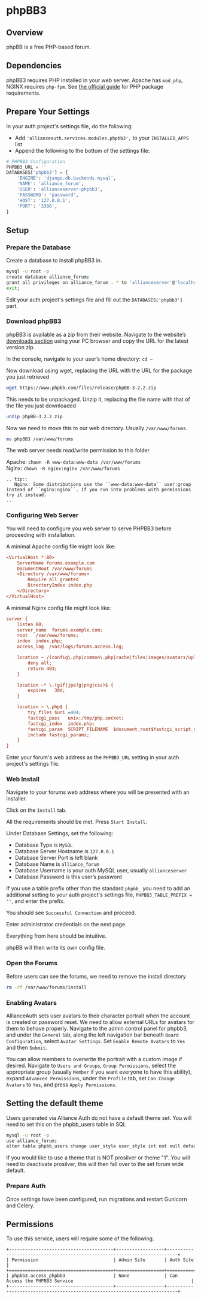 # phpBB3

## Overview

phpBB is a free PHP-based forum.

## Dependencies

phpBB3 requires PHP installed in your web server. Apache has `mod_php`, NGINX requires `php-fpm`. See [the official guide](https://www.phpbb.com/community/docs/INSTALL.html) for PHP package requirements.

## Prepare Your Settings

In your auth project's settings file, do the following:

- Add `'allianceauth.services.modules.phpbb3',` to your `INSTALLED_APPS` list
- Append the following to the bottom of the settings file:

```python
# PHPBB3 Configuration
PHPBB3_URL = ''
DATABASES['phpbb3'] = {
    'ENGINE': 'django.db.backends.mysql',
    'NAME': 'alliance_forum',
    'USER': 'allianceserver-phpbb3',
    'PASSWORD': 'password',
    'HOST': '127.0.0.1',
    'PORT': '3306',
}
```

## Setup

### Prepare the Database

Create a database to install phpBB3 in.

```bash
mysql -u root -p
create database alliance_forum;
grant all privileges on alliance_forum . * to 'allianceserver'@'localhost';
exit;
```

Edit your auth project's settings file and fill out the `DATABASES['phpbb3']` part.

### Download phpBB3

phpBB3 is available as a zip from their website. Navigate to the website’s [downloads section](https://www.phpbb.com/downloads/) using your PC browser and copy the URL for the latest version zip.

In the console, navigate to your user’s home directory: `cd ~`

Now download using wget, replacing the URL with the URL for the package you just retrieved

```bash
wget https://www.phpbb.com/files/release/phpBB-3.2.2.zip
```

This needs to be unpackaged. Unzip it, replacing the file name with that of the file you just downloaded

```bash
unzip phpBB-3.2.2.zip
```

Now we need to move this to our web directory. Usually `/var/www/forums`.

```bash
mv phpBB3 /var/www/forums
```

The web server needs read/write permission to this folder

Apache: `chown -R www-data:www-data /var/www/forums`  
Nginx: `chown -R nginx:nginx /var/www/forums`

```eval_rst
.. tip::
   Nginx: Some distributions use the ``www-data:www-data`` user:group instead of ``nginx:nginx``. If you run into problems with permissions try it instead.
..
```

### Configuring Web Server

You will need to configure you web server to serve PHPBB3 before proceeding with installation.

A minimal Apache config file might look like:

```ini
<VirtualHost *:80>
    ServerName forums.example.com
    DocumentRoot /var/www/forums
    <Directory /var/www/forums>
        Require all granted
        DirectoryIndex index.php
    </Directory>
</VirtualHost>
```

A minimal Nginx config file might look like:

```ini
server {
    listen 80;
    server_name  forums.example.com;
    root   /var/www/forums;
    index  index.php;
    access_log  /var/logs/forums.access.log;

    location ~ /(config\.php|common\.php|cache|files|images/avatars/upload|includes|store) {
        deny all;
        return 403;
    }

    location ~* \.(gif|jpe?g|png|css)$ {
        expires   30d;
    }

    location ~ \.php$ {
        try_files $uri =404;
        fastcgi_pass   unix:/tmp/php.socket;
        fastcgi_index  index.php;
        fastcgi_param  SCRIPT_FILENAME  $document_root$fastcgi_script_name;
        include fastcgi_params;
    }
}
```

Enter your forum's web address as the `PHPBB3_URL` setting in your auth project's settings file.

### Web Install

Navigate to your forums web address where you will be presented with an installer.

Click on the `Install` tab.

All the requirements should be met. Press `Start Install`.

Under Database Settings, set the following:

- Database Type is `MySQL`
- Database Server Hostname is `127.0.0.1`
- Database Server Port is left blank
- Database Name is `alliance_forum`
- Database Username is your auth MySQL user, usually `allianceserver`
- Database Password is this user’s password

If you use a table prefix other than the standard `phpbb_` you need to add an additional setting to your auth project's settings file, `PHPBB3_TABLE_PREFIX = ''`, and enter the prefix.

You should see `Successful Connection` and proceed.

Enter administrator credentials on the next page.

Everything from here should be intuitive.

phpBB will then write its own config file.

### Open the Forums

Before users can see the forums, we need to remove the install directory

```bash
rm -rf /var/www/forums/install
```

### Enabling Avatars

AllianceAuth sets user avatars to their character portrait when the account is created or password reset. We need to allow external URLs for avatars for them to behave properly. Navigate to the admin control panel for phpbb3, and under the `General` tab, along the left navigation bar beneath `Board Configuration`, select `Avatar Settings`. Set `Enable Remote Avatars` to `Yes` and then `Submit`.

You can allow members to overwrite the portrait with a custom image if desired. Navigate to `Users and Groups`, `Group Permissions`, select the appropriate group (usually `Member` if you want everyone to have this ability), expand `Advanced Permissions`, under the `Profile` tab, set `Can Change Avatars` to `Yes`, and press `Apply Permissions`.

## Setting the default theme

Users generated via Alliance Auth do not have a default theme set. You will need to set this on the phpbb_users table in SQL

```bash
mysql -u root -p
use alliance_forum;
alter table phpbb_users change user_style user_style int not null default 1
```

If you would like to use a theme that is NOT prosilver or theme "1". You will need to deactivate prosilver, this will then fall over to the set forum wide default.

### Prepare Auth

Once settings have been configured, run migrations and restart Gunicorn and Celery.

## Permissions

To use this service, users will require some of the following.

```eval_rst
+---------------------------------------+------------------+--------------------------------------------------------------------------+
| Permission                            | Admin Site       | Auth Site                                                                |
+=======================================+==================+==========================================================================+
| phpbb3.access_phpbb3                  | None             | Can Access the PHPBB3 Service                                            |
+---------------------------------------+------------------+--------------------------------------------------------------------------+
```

